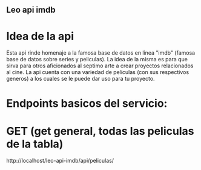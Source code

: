 ## Leo api imdb

# Idea de la api

<p>
Esta api rinde homenaje a la famosa base de datos en linea "imdb" (famosa base de datos sobre series y peliculas). La idea de la misma es para que sirva para otros aficionados al septimo arte a crear proyectos relacionados al cine. La api cuenta con una variedad de peliculas (con sus respectivos generos) a los cuales se le puede dar uso para tu proyecto.
</p>

# Endpoints basicos del servicio:

# GET (get general, todas las peliculas de la tabla) 
<p> http://localhost/leo-api-imdb/api/peliculas/ </p>


